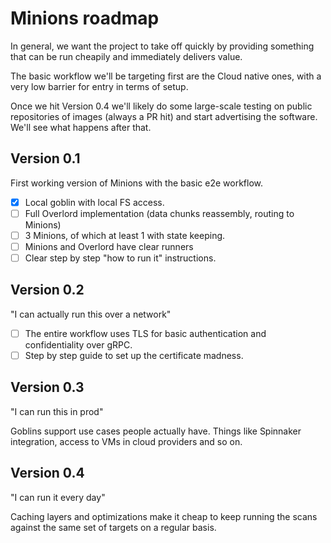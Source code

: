 # Minions roadmap

In general, we want the project to take off quickly by providing something that can be run cheapily and immediately delivers value.

The basic workflow we'll be targeting first are the Cloud native ones, with a very low barrier for entry in terms of setup.

Once we hit Version 0.4 we'll likely do some large-scale testing on public repositories of images (always a PR hit) and start advertising the software. We'll see what happens after that.

## Version 0.1

First working version of Minions with the basic e2e workflow.

- [x] Local goblin with local FS access.
- [ ] Full Overlord implementation (data chunks reassembly,
      routing to Minions)
- [ ] 3 Minions, of which at least 1 with state keeping.
- [ ] Minions and Overlord have clear runners
- [ ] Clear step by step "how to run it" instructions.

## Version 0.2

"I can actually run this over a network"

- [ ] The entire workflow uses TLS for
      basic authentication and confidentiality over gRPC.
- [ ] Step by step guide to set up the certificate madness.

## Version 0.3

"I can run this in prod"

Goblins support use cases people actually have. Things like Spinnaker integration, access to VMs in cloud providers and so on.

## Version 0.4

"I can run it every day"

Caching layers and optimizations make it cheap to keep running the scans against the same set of targets on a regular basis.
